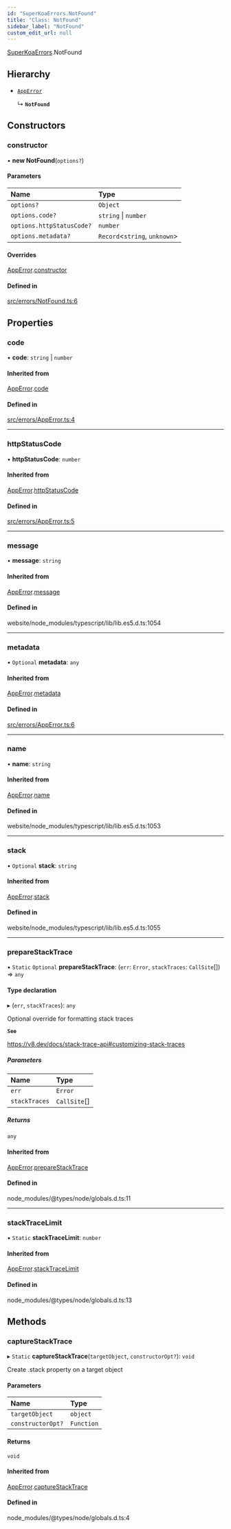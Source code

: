 ```yaml
---
id: "SuperKoaErrors.NotFound"
title: "Class: NotFound"
sidebar_label: "NotFound"
custom_edit_url: null
---
```


[SuperKoaErrors](../namespaces/SuperKoaErrors.md).NotFound

## Hierarchy

- [`AppError`](SuperKoaErrors.AppError.md)

  ↳ **`NotFound`**

## Constructors

### constructor

• **new NotFound**(`options?`)

#### Parameters

| Name | Type |
| :------ | :------ |
| `options?` | `Object` |
| `options.code?` | `string` \| `number` |
| `options.httpStatusCode?` | `number` |
| `options.metadata?` | `Record`<`string`, `unknown`\> |

#### Overrides

[AppError](SuperKoaErrors.AppError.md).[constructor](SuperKoaErrors.AppError.md#constructor)

#### Defined in

[src/errors/NotFound.ts:6](https://github.com/onhernandes/super-koa/blob/f80fb58/src/errors/NotFound.ts#L6)

## Properties

### code

• **code**: `string` \| `number`

#### Inherited from

[AppError](SuperKoaErrors.AppError.md).[code](SuperKoaErrors.AppError.md#code)

#### Defined in

[src/errors/AppError.ts:4](https://github.com/onhernandes/super-koa/blob/f80fb58/src/errors/AppError.ts#L4)

___

### httpStatusCode

• **httpStatusCode**: `number`

#### Inherited from

[AppError](SuperKoaErrors.AppError.md).[httpStatusCode](SuperKoaErrors.AppError.md#httpstatuscode)

#### Defined in

[src/errors/AppError.ts:5](https://github.com/onhernandes/super-koa/blob/f80fb58/src/errors/AppError.ts#L5)

___

### message

• **message**: `string`

#### Inherited from

[AppError](SuperKoaErrors.AppError.md).[message](SuperKoaErrors.AppError.md#message)

#### Defined in

website/node_modules/typescript/lib/lib.es5.d.ts:1054

___

### metadata

• `Optional` **metadata**: `any`

#### Inherited from

[AppError](SuperKoaErrors.AppError.md).[metadata](SuperKoaErrors.AppError.md#metadata)

#### Defined in

[src/errors/AppError.ts:6](https://github.com/onhernandes/super-koa/blob/f80fb58/src/errors/AppError.ts#L6)

___

### name

• **name**: `string`

#### Inherited from

[AppError](SuperKoaErrors.AppError.md).[name](SuperKoaErrors.AppError.md#name)

#### Defined in

website/node_modules/typescript/lib/lib.es5.d.ts:1053

___

### stack

• `Optional` **stack**: `string`

#### Inherited from

[AppError](SuperKoaErrors.AppError.md).[stack](SuperKoaErrors.AppError.md#stack)

#### Defined in

website/node_modules/typescript/lib/lib.es5.d.ts:1055

___

### prepareStackTrace

▪ `Static` `Optional` **prepareStackTrace**: (`err`: `Error`, `stackTraces`: `CallSite`[]) => `any`

#### Type declaration

▸ (`err`, `stackTraces`): `any`

Optional override for formatting stack traces

**`See`**

https://v8.dev/docs/stack-trace-api#customizing-stack-traces

##### Parameters

| Name | Type |
| :------ | :------ |
| `err` | `Error` |
| `stackTraces` | `CallSite`[] |

##### Returns

`any`

#### Inherited from

[AppError](SuperKoaErrors.AppError.md).[prepareStackTrace](SuperKoaErrors.AppError.md#preparestacktrace)

#### Defined in

node_modules/@types/node/globals.d.ts:11

___

### stackTraceLimit

▪ `Static` **stackTraceLimit**: `number`

#### Inherited from

[AppError](SuperKoaErrors.AppError.md).[stackTraceLimit](SuperKoaErrors.AppError.md#stacktracelimit)

#### Defined in

node_modules/@types/node/globals.d.ts:13

## Methods

### captureStackTrace

▸ `Static` **captureStackTrace**(`targetObject`, `constructorOpt?`): `void`

Create .stack property on a target object

#### Parameters

| Name | Type |
| :------ | :------ |
| `targetObject` | `object` |
| `constructorOpt?` | `Function` |

#### Returns

`void`

#### Inherited from

[AppError](SuperKoaErrors.AppError.md).[captureStackTrace](SuperKoaErrors.AppError.md#capturestacktrace)

#### Defined in

node_modules/@types/node/globals.d.ts:4
